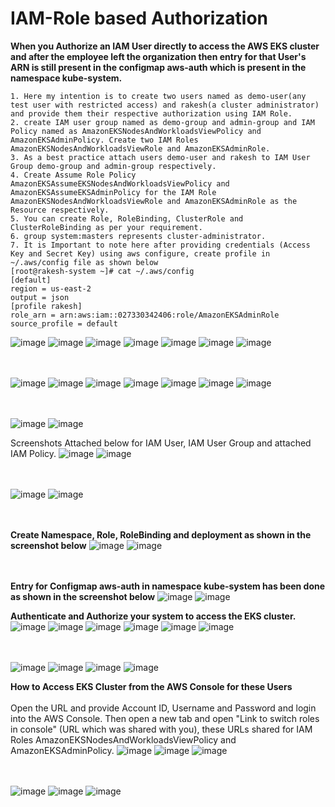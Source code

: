 # IAM-Role based Authorization

**When you Authorize an IAM User directly to access the AWS EKS cluster and after the employee left the organization then entry for that User's ARN is still present in the configmap aws-auth which is present in the namespace kube-system.** 

```
1. Here my intention is to create two users named as demo-user(any test user with restricted access) and rakesh(a cluster administrator) and provide them their respective authorization using IAM Role.
2. create IAM user group named as demo-group and admin-group and IAM Policy named as AmazonEKSNodesAndWorkloadsViewPolicy and AmazonEKSAdminPolicy. Create two IAM Roles AmazonEKSNodesAndWorkloadsViewRole and AmazonEKSAdminRole.
3. As a best practice attach users demo-user and rakesh to IAM User Group demo-group and admin-group respectively.
4. Create Assume Role Policy AmazonEKSAssumeEKSNodesAndWorkloadsViewPolicy and AmazonEKSAssumeEKSAdminPolicy for the IAM Role AmazonEKSNodesAndWorkloadsViewRole and AmazonEKSAdminRole as the Resource respectively.
5. You can create Role, RoleBinding, ClusterRole and ClusterRoleBinding as per your requirement.
6. group system:masters represents cluster-administrator.
7. It is Important to note here after providing credentials (Access Key and Secret Key) using aws configure, create profile in ~/.aws/config file as shown below
[root@rakesh-system ~]# cat ~/.aws/config
[default]
region = us-east-2
output = json
[profile rakesh]
role_arn = arn:aws:iam::027330342406:role/AmazonEKSAdminRole
source_profile = default 
```

![image](https://github.com/singhritesh85/EKS-Authentication/assets/56765895/011e77bc-c6a6-4ef0-bdae-0c05e824815b)
![image](https://github.com/singhritesh85/EKS-Authentication/assets/56765895/d047e3d3-f637-47bb-a652-bdb4f5a00645)
![image](https://github.com/singhritesh85/EKS-Authentication/assets/56765895/6c85cb2f-595d-4194-8396-05b5251901a3)
![image](https://github.com/singhritesh85/EKS-Authentication/assets/56765895/83726368-fea7-443b-9a03-703604835a6f)
![image](https://github.com/singhritesh85/EKS-Authentication/assets/56765895/b1ef94e9-36a9-460a-b596-17a5c2bc3e4a)
![image](https://github.com/singhritesh85/EKS-Authentication/assets/56765895/469074b0-9f79-4c28-b239-fab347b02273)
![image](https://github.com/singhritesh85/EKS-Authentication/assets/56765895/47632f1b-3bb8-4179-a68a-5a1cfd43ea5a)

<br><br/>
![image](https://github.com/singhritesh85/EKS-Authentication/assets/56765895/1b4a5852-c852-42b2-b597-2620da2f3525)
![image](https://github.com/singhritesh85/EKS-Authentication/assets/56765895/9ee29d56-c65c-4c47-a3ed-81e1ef4ed511)
![image](https://github.com/singhritesh85/EKS-Authentication/assets/56765895/d25ee64f-0a7b-49b7-b6c3-6161e10d7fd4)
![image](https://github.com/singhritesh85/EKS-Authentication/assets/56765895/2daeb19c-0071-4b1e-b528-e2d19aa4d7c9)
![image](https://github.com/singhritesh85/EKS-Authentication/assets/56765895/dfad6336-f516-4169-9b57-c260b22dfb5a)
![image](https://github.com/singhritesh85/EKS-Authentication/assets/56765895/58782fef-cf4a-4e5f-a4cd-13b361d7aa30)
![image](https://github.com/singhritesh85/EKS-Authentication/assets/56765895/edfbe8f0-7a7a-489c-bfc4-34cdc053053d)

<br> <br/>
![image](https://github.com/singhritesh85/EKS-Authentication/assets/56765895/17ed618d-14fb-48ee-a692-601314f495de)
![image](https://github.com/singhritesh85/EKS-Authentication/assets/56765895/b47745e0-8645-47fd-9d57-a6f13b5e6441)

Screenshots Attached below for IAM User, IAM User Group and attached IAM Policy.
![image](https://github.com/singhritesh85/EKS-Authentication/assets/56765895/3de0f783-ec40-47ef-9511-60a3e0e03bcc)
![image](https://github.com/singhritesh85/EKS-Authentication/assets/56765895/408edc52-3de2-4fca-8332-9beb898fcddb)

<br> <br/>
![image](https://github.com/singhritesh85/EKS-Authentication/assets/56765895/aa33cf5c-56fb-4090-a6a1-15ecd784980e)
![image](https://github.com/singhritesh85/EKS-Authentication/assets/56765895/7b025611-c5a9-4fcd-b06e-13174a4f9457)

<br> <br/>
**Create Namespace, Role, RoleBinding and deployment as shown in the screenshot below**
![image](https://github.com/singhritesh85/EKS-Authentication/assets/56765895/b62e04c6-19ba-46b0-baea-66ba5ac20ad8)
![image](https://github.com/singhritesh85/EKS-Authentication/assets/56765895/8c810af7-0d4e-4918-a7fa-45ade091f121)

<br> <br/>
**Entry for Configmap aws-auth in namespace kube-system has been done as shown in the screenshot below**
![image](https://github.com/singhritesh85/EKS-Authentication/assets/56765895/d7b8a234-4cbe-45c8-a373-d19515585ee5)
![image](https://github.com/singhritesh85/EKS-Authentication/assets/56765895/28d25bcf-a9f0-4b15-8da8-6f6dea76ed8e)


**Authenticate and Authorize your system to access the EKS cluster.**
![image](https://github.com/singhritesh85/EKS-Authentication/assets/56765895/1af0e600-37c8-4c44-8e3c-8f93a5625c92)
![image](https://github.com/singhritesh85/EKS-Authentication/assets/56765895/a0240a83-b610-4034-af77-e11d9d0815d7)
![image](https://github.com/singhritesh85/EKS-Authentication/assets/56765895/f164c906-6e85-49fc-8b42-057604d68e41)
![image](https://github.com/singhritesh85/EKS-Authentication/assets/56765895/bcbed4b3-09e0-4c62-909d-be4a7d7599b8)
![image](https://github.com/singhritesh85/EKS-Authentication/assets/56765895/e9e23c3c-d0fc-4b10-871a-c8f67eaaf744)
![image](https://github.com/singhritesh85/EKS-Authentication/assets/56765895/86c24373-507f-4117-ba90-46d361ff8d06)

<br> <br/>
![image](https://github.com/singhritesh85/EKS-Authentication/assets/56765895/df3a4d9a-0368-46ce-9edc-36c084fd0474)
![image](https://github.com/singhritesh85/EKS-Authentication/assets/56765895/51d52c45-0917-4158-afea-6c239edbf2cb)
![image](https://github.com/singhritesh85/EKS-Authentication/assets/56765895/3573d723-b79e-4fdd-b43f-034a882e82c5)
![image](https://github.com/singhritesh85/EKS-Authentication/assets/56765895/5f275a03-b88f-41c2-b24e-b991f1de4f4b)

**How to Access EKS Cluster from the AWS Console for these Users**
<br><br/>
Open the URL and provide Account ID, Username and Password and login into the AWS Console.
Then open a new tab and open "Link to switch roles in console" (URL which was shared with you), these URLs shared for IAM Roles AmazonEKSNodesAndWorkloadsViewPolicy and AmazonEKSAdminPolicy.
![image](https://github.com/singhritesh85/EKS-Authentication/assets/56765895/5a960710-fe79-4069-b63b-559ba8b039fd)
![image](https://github.com/singhritesh85/EKS-Authentication/assets/56765895/0282f9f4-e1ce-4f53-8f34-47879b22798b)
![image](https://github.com/singhritesh85/EKS-Authentication/assets/56765895/967d6ca2-49fb-4ca4-84fb-e48dbbd581fa)

<br> <br/>
![image](https://github.com/singhritesh85/EKS-Authentication/assets/56765895/92788b1c-3031-4c3f-9c8b-8f285535b6be)
![image](https://github.com/singhritesh85/EKS-Authentication/assets/56765895/0642f610-b25b-4348-a83d-459b4acd7875)
![image](https://github.com/singhritesh85/EKS-Authentication/assets/56765895/97a68fde-42d7-4b1c-9852-256238fd4f39)




